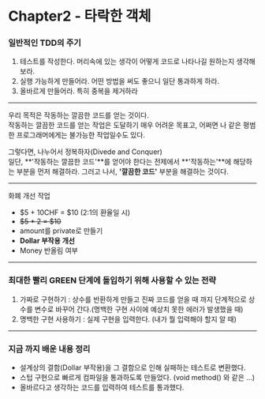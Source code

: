 # Chapter2 - 타락한 객체


### 일반적인 TDD의 주기

1. 테스트를 작성한다. 머리속에 있는 생각이 어떻게 코드로 나타나길 원하는지 생각해보라.
2. 실행 가능하게 만들어라. 어떤 방법을 써도 좋으니 일단 통과하게 하라.
3. 올바르게 만들어라. 특히 중복을 제거하라

<hr/>
우리 목적은 작동하는 깔끔한 코드를 얻는 것이다.<br/> 
작동하는 깔끔한 코드를 얻는 작업은 도달하기 매우 어려운 목표고, 어쩌면 나 같은 평범한 프로그래머에게는 불가능한 작업일수도 있다.

그렇다면, 나누어서 정복하자(Divede and Conquer)  
일단, **'작동하는 깔끔한 코드'**를 얻어야 한다는 전제에서 **'작동하는'**에 해당하는 부분을 먼저 해결하라. 그러고 나서, **'깔끔한 코드'** 부분을 해결하는 것이다.

<hr/>

화폐 개선 작업
- $5 + 10CHF = $10 (2:1의 환율일 시)
- ~~$5 * 2 = $10~~
- amount를 private로 만들기
- **Dollar 부작용 개선**
- Money 반올림 여부

<hr/>

### 최대한 빨리 GREEN 단계에 돌입하기 위해 사용할 수 있는 전략
1. 가짜로 구현하기 : 상수를 반환하게 만들고 진짜 코드를 얻을 때 까지 단계적으로 상수를 변수로 바꾸어 간다.(명백한 구현 사이에 예상치 못한 에러가 발생했을 때)
2. 명백한 구현 사용하기 : 실제 구현을 입력한다. (내가 뭘 입력해야 할지 알 때)

<hr/>

### 지금 까지 배운 내용 정리

- 설계상의 결함(Dollar 부작용)을 그 결함으로 인해 실패하는 테스트로 변환했다.
- 스텁 구현으로 빠르게 컴파일을 통과하도록 만들었다. (void method() 와 같은 ...)
- 올바르다고 생각하는 코드를 입력하여 테스트를 통과했다.